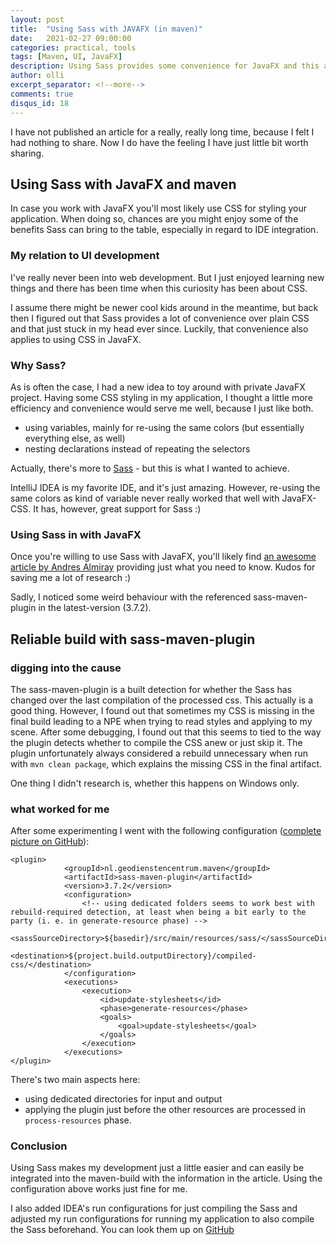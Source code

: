 ```yaml
---
layout: post
title:  "Using Sass with JAVAFX (in maven)"
date:   2021-02-27 09:00:00
categories: practical, tools
tags: [Maven, UI, JavaFX]
description: Using Sass provides some convenience for JavaFX and this article will get you started.
author: olli
excerpt_separator: <!--more-->
comments: true
disqus_id: 18
---
```


I have not published an article for a really, really long time, because I felt I had nothing to share. Now I do have the feeling I have just little bit worth sharing. 

## Using Sass with JavaFX and maven

In case you work with JavaFX you'll most likely use CSS for styling your application. When doing so, chances are you might enjoy some of the benefits Sass can bring to the table, especially in regard to IDE integration.

<!--more-->

### My relation to UI development

I've really never been into web development. But I just enjoyed learning new things and there has been time when this curiosity has been about CSS. 

I assume there might be newer cool kids around in the meantime, but back then I figured out that Sass provides a lot of convenience over plain CSS and that just stuck in my head ever since. Luckily, that convenience also applies to using CSS in JavaFX.     

### Why Sass?

As is often the case, I had a new idea to toy around with private JavaFX project. Having some CSS styling in my application, I thought a little more efficiency and convenience would serve me well, because I just like both.

* using variables, mainly for re-using the same colors (but essentially everything else, as well)
* nesting declarations instead of repeating the selectors 

Actually, there's more to [Sass](https://sass-lang.com/guide) - but this is what I wanted to achieve. 

IntelliJ IDEA is my favorite IDE, and it's just amazing. However, re-using the same colors as kind of variable never really worked that well with JavaFX-CSS. It has, however, great support for Sass :)

### Using Sass in with JavaFX

Once you're willing to use Sass with JavaFX, you'll likely find [an awesome article by Andres Almiray](https://andresalmiray.com/sassy-javafx/) providing just what you need to know. Kudos for saving me a lot of research :)

Sadly, I noticed some weird behaviour with the referenced sass-maven-plugin in the latest-version (3.7.2).  

## Reliable build with sass-maven-plugin

### digging into the cause

The sass-maven-plugin is a built detection for whether the Sass has changed over the last compilation of the processed css. This actually is a good thing. However, I found out that sometimes my CSS is missing in the final build leading to a NPE when trying to read styles and applying to my scene. After some debugging, I found out that this seems to tied to the way the plugin detects whether to compile the CSS anew or just skip it. The plugin unfortunately always considered a rebuild unnecessary when run with `mvn clean package`, which explains the missing CSS in the final artifact.

One thing I didn't research is, whether this happens on Windows only.

### what worked for me

After some experimenting I went with the following configuration ([complete picture on GitHub](https://github.com/omilke/bankingFX/blob/master/pom.xml)):

    <plugin>
                <groupId>nl.geodienstencentrum.maven</groupId>
                <artifactId>sass-maven-plugin</artifactId>
                <version>3.7.2</version>
                <configuration>
                    <!-- using dedicated folders seems to work best with rebuild-required detection, at least when being a bit early to the party (i. e. in generate-resource phase) -->
                    <sassSourceDirectory>${basedir}/src/main/resources/sass/</sassSourceDirectory>
                    <destination>${project.build.outputDirectory}/compiled-css/</destination>
                </configuration>
                <executions>
                    <execution>
                        <id>update-stylesheets</id>
                        <phase>generate-resources</phase>
                        <goals>
                            <goal>update-stylesheets</goal>
                        </goals>
                    </execution>
                </executions>
    </plugin>

There's two main aspects here:

* using dedicated directories for input and output
* applying the plugin just before the other resources are processed in `process-resources` phase.

### Conclusion

Using Sass makes my development just a little easier and can easily be integrated into the maven-build with the information in the article. Using the configuration above works just fine for me. 

I also added IDEA's run configurations for just compiling the Sass and adjusted my run configurations for running my application to also compile the Sass beforehand. You can look them up on [GitHub](https://github.com/omilke/bankingFX/tree/master/.idea/runConfigurations)